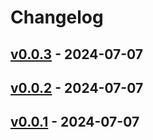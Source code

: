 # Changelog

## [v0.0.3](https://github.com/ainoya/chrome-extension-web-distiller-ai/compare/v0.0.2...v0.0.3) - 2024-07-07

## [v0.0.2](https://github.com/ainoya/chrome-extension-web-distiller-ai/compare/v0.0.1...v0.0.2) - 2024-07-07

## [v0.0.1](https://github.com/ainoya/chrome-extension-web-distiller-ai/commits/v0.0.1) - 2024-07-07
